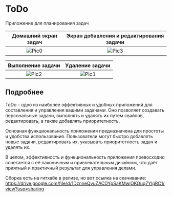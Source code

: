 # ToDo

Приложение для планирования задач

Домашний экран задач           | Экран добавления и редактирования задачи
:-------------------------:|:-------------------------:
![Pic0](https://github.com/KonstInt/todo_yandex/assets/58230320/85d07f39-5d11-44b1-899d-13ce3efea82e)  | ![Pic3](https://github.com/KonstInt/todo_yandex/assets/58230320/02c46ec7-5ecd-4fcf-8e8b-228e37d43741) 

Выполнение задачи             |  Удаление задачи
:-------------------------:|:-------------------------:
![Pic2](https://github.com/KonstInt/todo_yandex/assets/58230320/2bb99cfc-b315-4a65-821b-e3ad3d70d294)| ![Pic1](https://github.com/KonstInt/todo_yandex/assets/58230320/67445343-cf3f-444a-a5c6-614dc1333ac5)




## Подробнее

ToDo - одно из наиболее эффективных и удобных приложений для составления и управления вашими задачами. Оно позволяет создавать персональные задачи, выполнять и удалять их путем свайпов, редактировать, а также добавлять приоритетность.

Основная функциональность приложения предназначена для простоты и удобства использования. Пользователи могут быстро добавлять новые задачи, редактировать их, указывать приоритетность задач и удалять их.

В целом, эффективность и функциональность приложения превосходно сочетается с её лаконичным и привлекательным дизайном, что даёт приятный и практичный результат для управления делами.

Сборка есть на гитхабе в релизе, но вот ссылка на скачивание:
https://drive.google.com/file/d/1DznneQyuZACDYpSaKMwjOKOuq7YlgRC1/view?usp=sharing
